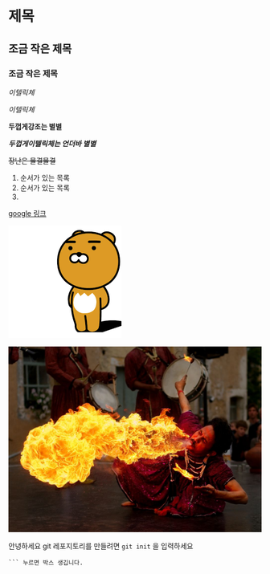 # 제목

## 조금 작은 제목

### 조금 작은 제목

*이텔릭체* 

_이텔릭체_

**두껍게강조는 별별**



_**두껍게이텔릭체는 언더바 별별**_

~~장난은 물결물결~~







1. 순서가 있는 목록
2. 순서가 있는 목록
3. 



[google 링크](http://google.com)



![헬로 라이언! 카카오프렌즈 신규캐릭터 라이언 이모티콘을 받아보자! : 네이버 블로그](markdown.assets/D5847C84-6A34-4528-88BF-0BD778A3A588.png)



![대체 텍스트(alternative text)를 입력하세요!](markdown.assets/5-4519927.jpg)



안녕하세요 git 레포지토리를 만들려면 `git init` 을 입력하세요

```
​``` 누르면 박스 생깁니다.

```

